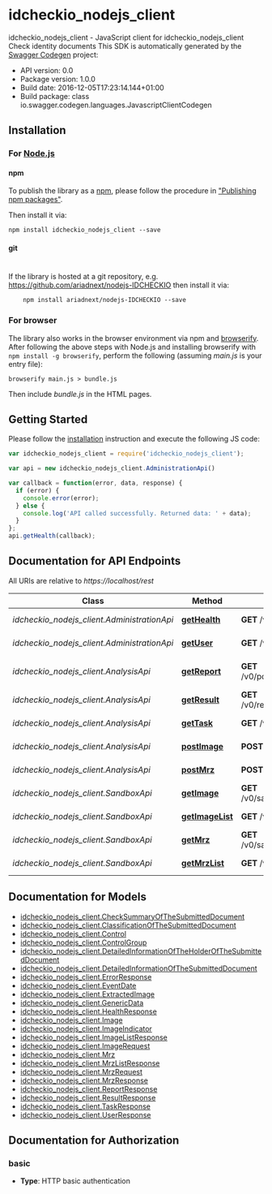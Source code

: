 # idcheckio_nodejs_client

idcheckio_nodejs_client - JavaScript client for idcheckio_nodejs_client
Check identity documents
This SDK is automatically generated by the [Swagger Codegen](https://github.com/swagger-api/swagger-codegen) project:

- API version: 0.0
- Package version: 1.0.0
- Build date: 2016-12-05T17:23:14.144+01:00
- Build package: class io.swagger.codegen.languages.JavascriptClientCodegen

## Installation

### For [Node.js](https://nodejs.org/)

#### npm

To publish the library as a [npm](https://www.npmjs.com/),
please follow the procedure in ["Publishing npm packages"](https://docs.npmjs.com/getting-started/publishing-npm-packages).

Then install it via:

```shell
npm install idcheckio_nodejs_client --save
```

#### git
#
If the library is hosted at a git repository, e.g.
https://github.com/ariadnext/nodejs-IDCHECKIO
then install it via:

```shell
    npm install ariadnext/nodejs-IDCHECKIO --save
```

### For browser

The library also works in the browser environment via npm and [browserify](http://browserify.org/). After following
the above steps with Node.js and installing browserify with `npm install -g browserify`,
perform the following (assuming *main.js* is your entry file):

```shell
browserify main.js > bundle.js
```

Then include *bundle.js* in the HTML pages.

## Getting Started

Please follow the [installation](#installation) instruction and execute the following JS code:

```javascript
var idcheckio_nodejs_client = require('idcheckio_nodejs_client');

var api = new idcheckio_nodejs_client.AdministrationApi()

var callback = function(error, data, response) {
  if (error) {
    console.error(error);
  } else {
    console.log('API called successfully. Returned data: ' + data);
  }
};
api.getHealth(callback);

```

## Documentation for API Endpoints

All URIs are relative to *https://localhost/rest*

Class | Method | HTTP request | Description
------------ | ------------- | ------------- | -------------
*idcheckio_nodejs_client.AdministrationApi* | [**getHealth**](docs/AdministrationApi.md#getHealth) | **GET** /v0/admin/health | HTTP GET health
*idcheckio_nodejs_client.AdministrationApi* | [**getUser**](docs/AdministrationApi.md#getUser) | **GET** /v0/admin/user | HTTP GET user
*idcheckio_nodejs_client.AnalysisApi* | [**getReport**](docs/AnalysisApi.md#getReport) | **GET** /v0/pdfreport/{analysisRefUid} | HTTP GET report (demo)
*idcheckio_nodejs_client.AnalysisApi* | [**getResult**](docs/AnalysisApi.md#getResult) | **GET** /v0/result/{analysisRefUid} | HTTP GET result
*idcheckio_nodejs_client.AnalysisApi* | [**getTask**](docs/AnalysisApi.md#getTask) | **GET** /v0/task/{analysisRefUid} | HTTP GET task
*idcheckio_nodejs_client.AnalysisApi* | [**postImage**](docs/AnalysisApi.md#postImage) | **POST** /v0/task/image | HTTP POST task image
*idcheckio_nodejs_client.AnalysisApi* | [**postMrz**](docs/AnalysisApi.md#postMrz) | **POST** /v0/task/mrz | HTTP POST task mrz
*idcheckio_nodejs_client.SandboxApi* | [**getImage**](docs/SandboxApi.md#getImage) | **GET** /v0/sandbox/image/{imageUid} | HTTP GET image
*idcheckio_nodejs_client.SandboxApi* | [**getImageList**](docs/SandboxApi.md#getImageList) | **GET** /v0/sandbox/imagelist | HTTP GET images list
*idcheckio_nodejs_client.SandboxApi* | [**getMrz**](docs/SandboxApi.md#getMrz) | **GET** /v0/sandbox/mrz/{mrzUid} | HTTP GET mrz
*idcheckio_nodejs_client.SandboxApi* | [**getMrzList**](docs/SandboxApi.md#getMrzList) | **GET** /v0/sandbox/mrzlist | HTTP GET mrz list


## Documentation for Models

 - [idcheckio_nodejs_client.CheckSummaryOfTheSubmittedDocument](docs/CheckSummaryOfTheSubmittedDocument.md)
 - [idcheckio_nodejs_client.ClassificationOfTheSubmittedDocument](docs/ClassificationOfTheSubmittedDocument.md)
 - [idcheckio_nodejs_client.Control](docs/Control.md)
 - [idcheckio_nodejs_client.ControlGroup](docs/ControlGroup.md)
 - [idcheckio_nodejs_client.DetailedInformationOfTheHolderOfTheSubmittedDocument](docs/DetailedInformationOfTheHolderOfTheSubmittedDocument.md)
 - [idcheckio_nodejs_client.DetailedInformationOfTheSubmittedDocument](docs/DetailedInformationOfTheSubmittedDocument.md)
 - [idcheckio_nodejs_client.ErrorResponse](docs/ErrorResponse.md)
 - [idcheckio_nodejs_client.EventDate](docs/EventDate.md)
 - [idcheckio_nodejs_client.ExtractedImage](docs/ExtractedImage.md)
 - [idcheckio_nodejs_client.GenericData](docs/GenericData.md)
 - [idcheckio_nodejs_client.HealthResponse](docs/HealthResponse.md)
 - [idcheckio_nodejs_client.Image](docs/Image.md)
 - [idcheckio_nodejs_client.ImageIndicator](docs/ImageIndicator.md)
 - [idcheckio_nodejs_client.ImageListResponse](docs/ImageListResponse.md)
 - [idcheckio_nodejs_client.ImageRequest](docs/ImageRequest.md)
 - [idcheckio_nodejs_client.Mrz](docs/Mrz.md)
 - [idcheckio_nodejs_client.MrzListResponse](docs/MrzListResponse.md)
 - [idcheckio_nodejs_client.MrzRequest](docs/MrzRequest.md)
 - [idcheckio_nodejs_client.MrzResponse](docs/MrzResponse.md)
 - [idcheckio_nodejs_client.ReportResponse](docs/ReportResponse.md)
 - [idcheckio_nodejs_client.ResultResponse](docs/ResultResponse.md)
 - [idcheckio_nodejs_client.TaskResponse](docs/TaskResponse.md)
 - [idcheckio_nodejs_client.UserResponse](docs/UserResponse.md)


## Documentation for Authorization


### basic

- **Type**: HTTP basic authentication

